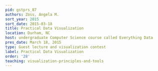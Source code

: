 ```yaml
---
pid: gstprs_87
authors: Zoss, Angela M.
sort_year: 2015
sort_date: 2015-03-18
title: Practical Data Visualization
location: Durham, NC
host: undergraduate Computer Science course called Everything Data
pres_date: March 18, 2015
type: Guest lecture and visualization contest
label: Practical Data Visualization
order: '28'
teaching: visualization-principles-and-tools
---
```

